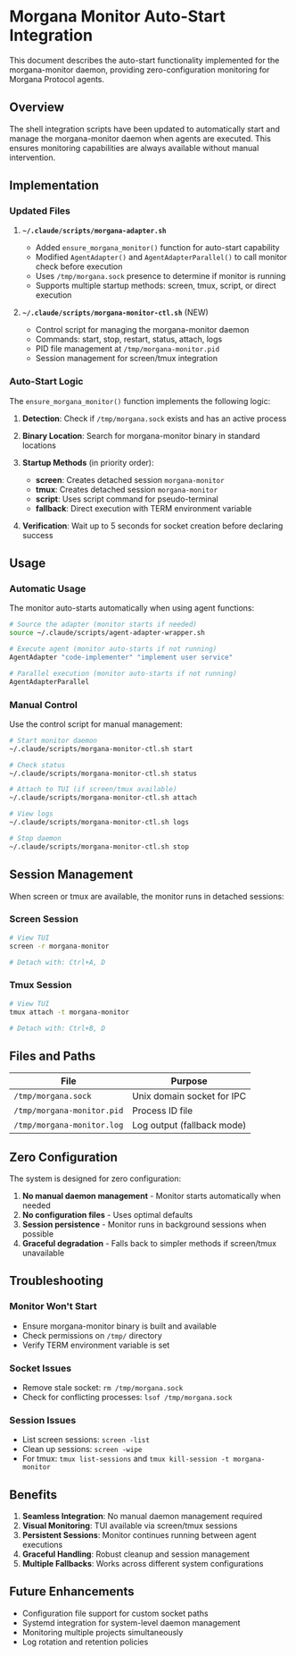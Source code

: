 # Morgana Monitor Auto-Start Integration

This document describes the auto-start functionality implemented for the
morgana-monitor daemon, providing zero-configuration monitoring for Morgana
Protocol agents.

## Overview

The shell integration scripts have been updated to automatically start and
manage the morgana-monitor daemon when agents are executed. This ensures
monitoring capabilities are always available without manual intervention.

## Implementation

### Updated Files

1. **`~/.claude/scripts/morgana-adapter.sh`**

   - Added `ensure_morgana_monitor()` function for auto-start capability
   - Modified `AgentAdapter()` and `AgentAdapterParallel()` to call monitor
     check before execution
   - Uses `/tmp/morgana.sock` presence to determine if monitor is running
   - Supports multiple startup methods: screen, tmux, script, or direct
     execution

2. **`~/.claude/scripts/morgana-monitor-ctl.sh`** (NEW)
   - Control script for managing the morgana-monitor daemon
   - Commands: start, stop, restart, status, attach, logs
   - PID file management at `/tmp/morgana-monitor.pid`
   - Session management for screen/tmux integration

### Auto-Start Logic

The `ensure_morgana_monitor()` function implements the following logic:

1. **Detection**: Check if `/tmp/morgana.sock` exists and has an active process
2. **Binary Location**: Search for morgana-monitor binary in standard locations
3. **Startup Methods** (in priority order):

   - **screen**: Creates detached session `morgana-monitor`
   - **tmux**: Creates detached session `morgana-monitor`
   - **script**: Uses script command for pseudo-terminal
   - **fallback**: Direct execution with TERM environment variable

4. **Verification**: Wait up to 5 seconds for socket creation before declaring
   success

## Usage

### Automatic Usage

The monitor auto-starts automatically when using agent functions:

```bash
# Source the adapter (monitor starts if needed)
source ~/.claude/scripts/agent-adapter-wrapper.sh

# Execute agent (monitor auto-starts if not running)
AgentAdapter "code-implementer" "implement user service"

# Parallel execution (monitor auto-starts if not running)
AgentAdapterParallel
```

### Manual Control

Use the control script for manual management:

```bash
# Start monitor daemon
~/.claude/scripts/morgana-monitor-ctl.sh start

# Check status
~/.claude/scripts/morgana-monitor-ctl.sh status

# Attach to TUI (if screen/tmux available)
~/.claude/scripts/morgana-monitor-ctl.sh attach

# View logs
~/.claude/scripts/morgana-monitor-ctl.sh logs

# Stop daemon
~/.claude/scripts/morgana-monitor-ctl.sh stop
```

## Session Management

When screen or tmux are available, the monitor runs in detached sessions:

### Screen Session

```bash
# View TUI
screen -r morgana-monitor

# Detach with: Ctrl+A, D
```

### Tmux Session

```bash
# View TUI
tmux attach -t morgana-monitor

# Detach with: Ctrl+B, D
```

## Files and Paths

| File                       | Purpose                    |
| -------------------------- | -------------------------- |
| `/tmp/morgana.sock`        | Unix domain socket for IPC |
| `/tmp/morgana-monitor.pid` | Process ID file            |
| `/tmp/morgana-monitor.log` | Log output (fallback mode) |

## Zero Configuration

The system is designed for zero configuration:

1. **No manual daemon management** - Monitor starts automatically when needed
2. **No configuration files** - Uses optimal defaults
3. **Session persistence** - Monitor runs in background sessions when possible
4. **Graceful degradation** - Falls back to simpler methods if screen/tmux
   unavailable

## Troubleshooting

### Monitor Won't Start

- Ensure morgana-monitor binary is built and available
- Check permissions on `/tmp/` directory
- Verify TERM environment variable is set

### Socket Issues

- Remove stale socket: `rm /tmp/morgana.sock`
- Check for conflicting processes: `lsof /tmp/morgana.sock`

### Session Issues

- List screen sessions: `screen -list`
- Clean up sessions: `screen -wipe`
- For tmux: `tmux list-sessions` and `tmux kill-session -t morgana-monitor`

## Benefits

1. **Seamless Integration**: No manual daemon management required
2. **Visual Monitoring**: TUI available via screen/tmux sessions
3. **Persistent Sessions**: Monitor continues running between agent executions
4. **Graceful Handling**: Robust cleanup and session management
5. **Multiple Fallbacks**: Works across different system configurations

## Future Enhancements

- Configuration file support for custom socket paths
- Systemd integration for system-level daemon management
- Monitoring multiple projects simultaneously
- Log rotation and retention policies
